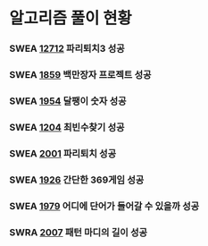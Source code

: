 # 알고리즘 풀이 현황

### SWEA [12712](https://github.com/SSAFY10kim/TIL/blob/master/%EC%95%8C%EA%B3%A0%EB%A6%AC%EC%A6%98/12712.py) 파리퇴치3  성공

### SWEA [1859](https://github.com/SSAFY10kim/TIL/blob/master/%EC%95%8C%EA%B3%A0%EB%A6%AC%EC%A6%98/1859.py) 백만장자 프로젝트 성공

### SWEA [1954](https://github.com/SSAFY10kim/TIL/blob/master/%EC%95%8C%EA%B3%A0%EB%A6%AC%EC%A6%98/clear/1954.py) 달팽이 숫자 성공

### SWEA [1204](https://github.com/SSAFY10kim/TIL/blob/master/%EC%95%8C%EA%B3%A0%EB%A6%AC%EC%A6%98/clear/1204.py) 최빈수찾기 성공

### SWEA [2001](https://github.com/SSAFY10kim/TIL/blob/master/%EC%95%8C%EA%B3%A0%EB%A6%AC%EC%A6%98/clear/2001.py) 파리퇴치 성공

### SWEA [1926](https://github.com/SSAFY10kim/TIL/blob/master/%EC%95%8C%EA%B3%A0%EB%A6%AC%EC%A6%98/clear/1926.py) 간단한 369게임 성공

### SWEA [1979](https://github.com/SSAFY10kim/TIL/blob/master/%EC%95%8C%EA%B3%A0%EB%A6%AC%EC%A6%98/clear/1979.py) 어디에 단어가 들어갈 수 있을까 성공

### SWRA [2007](https://github.com/SSAFY10kim/TIL/blob/master/%EC%95%8C%EA%B3%A0%EB%A6%AC%EC%A6%98/clear/2007.py) 패턴 마디의 길이 성공




